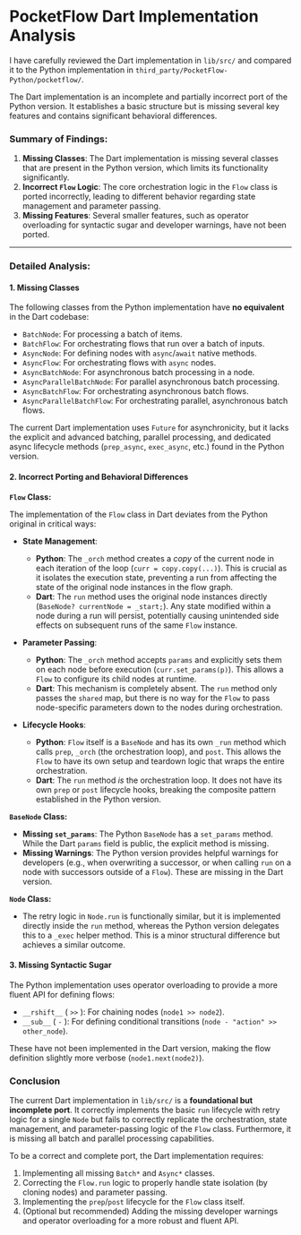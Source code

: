 # PocketFlow Dart Implementation Analysis

I have carefully reviewed the Dart implementation in `lib/src/` and compared it to the Python implementation in `third_party/PocketFlow-Python/pocketflow/`.

The Dart implementation is an incomplete and partially incorrect port of the Python version. It establishes a basic structure but is missing several key features and contains significant behavioral differences.

### Summary of Findings:

1.  **Missing Classes**: The Dart implementation is missing several classes that are present in the Python version, which limits its functionality significantly.
2.  **Incorrect `Flow` Logic**: The core orchestration logic in the `Flow` class is ported incorrectly, leading to different behavior regarding state management and parameter passing.
3.  **Missing Features**: Several smaller features, such as operator overloading for syntactic sugar and developer warnings, have not been ported.

---

### Detailed Analysis:

#### 1. Missing Classes

The following classes from the Python implementation have **no equivalent** in the Dart codebase:

*   `BatchNode`: For processing a batch of items.
*   `BatchFlow`: For orchestrating flows that run over a batch of inputs.
*   `AsyncNode`: For defining nodes with `async`/`await` native methods.
*   `AsyncFlow`: For orchestrating flows with `async` nodes.
*   `AsyncBatchNode`: For asynchronous batch processing in a node.
*   `AsyncParallelBatchNode`: For parallel asynchronous batch processing.
*   `AsyncBatchFlow`: For orchestrating asynchronous batch flows.
*   `AsyncParallelBatchFlow`: For orchestrating parallel, asynchronous batch flows.

The current Dart implementation uses `Future` for asynchronicity, but it lacks the explicit and advanced batching, parallel processing, and dedicated async lifecycle methods (`prep_async`, `exec_async`, etc.) found in the Python version.

#### 2. Incorrect Porting and Behavioral Differences

**`Flow` Class:**

The implementation of the `Flow` class in Dart deviates from the Python original in critical ways:

*   **State Management**:
    *   **Python**: The `_orch` method creates a *copy* of the current node in each iteration of the loop (`curr = copy.copy(...)`). This is crucial as it isolates the execution state, preventing a run from affecting the state of the original node instances in the flow graph.
    *   **Dart**: The `run` method uses the original node instances directly (`BaseNode? currentNode = _start;`). Any state modified within a node during a run will persist, potentially causing unintended side effects on subsequent runs of the same `Flow` instance.

*   **Parameter Passing**:
    *   **Python**: The `_orch` method accepts `params` and explicitly sets them on each node before execution (`curr.set_params(p)`). This allows a `Flow` to configure its child nodes at runtime.
    *   **Dart**: This mechanism is completely absent. The `run` method only passes the `shared` map, but there is no way for the `Flow` to pass node-specific parameters down to the nodes during orchestration.

*   **Lifecycle Hooks**:
    *   **Python**: `Flow` itself is a `BaseNode` and has its own `_run` method which calls `prep`, `_orch` (the orchestration loop), and `post`. This allows the `Flow` to have its own setup and teardown logic that wraps the entire orchestration.
    *   **Dart**: The `run` method *is* the orchestration loop. It does not have its own `prep` or `post` lifecycle hooks, breaking the composite pattern established in the Python version.

**`BaseNode` Class:**

*   **Missing `set_params`**: The Python `BaseNode` has a `set_params` method. While the Dart `params` field is public, the explicit method is missing.
*   **Missing Warnings**: The Python version provides helpful warnings for developers (e.g., when overwriting a successor, or when calling `run` on a node with successors outside of a `Flow`). These are missing in the Dart version.

**`Node` Class:**

*   The retry logic in `Node.run` is functionally similar, but it is implemented directly inside the `run` method, whereas the Python version delegates this to a `_exec` helper method. This is a minor structural difference but achieves a similar outcome.

#### 3. Missing Syntactic Sugar

The Python implementation uses operator overloading to provide a more fluent API for defining flows:

*   `__rshift__` ( `>>` ): For chaining nodes (`node1 >> node2`).
*   `__sub__` ( `-` ): For defining conditional transitions (`node - "action" >> other_node`).

These have not been implemented in the Dart version, making the flow definition slightly more verbose (`node1.next(node2)`).

### Conclusion

The current Dart implementation in `lib/src/` is a **foundational but incomplete port**. It correctly implements the basic `run` lifecycle with retry logic for a single `Node` but fails to correctly replicate the orchestration, state management, and parameter-passing logic of the `Flow` class. Furthermore, it is missing all batch and parallel processing capabilities.

To be a correct and complete port, the Dart implementation requires:
1.  Implementing all missing `Batch*` and `Async*` classes.
2.  Correcting the `Flow.run` logic to properly handle state isolation (by cloning nodes) and parameter passing.
3.  Implementing the `prep`/`post` lifecycle for the `Flow` class itself.
4.  (Optional but recommended) Adding the missing developer warnings and operator overloading for a more robust and fluent API.
